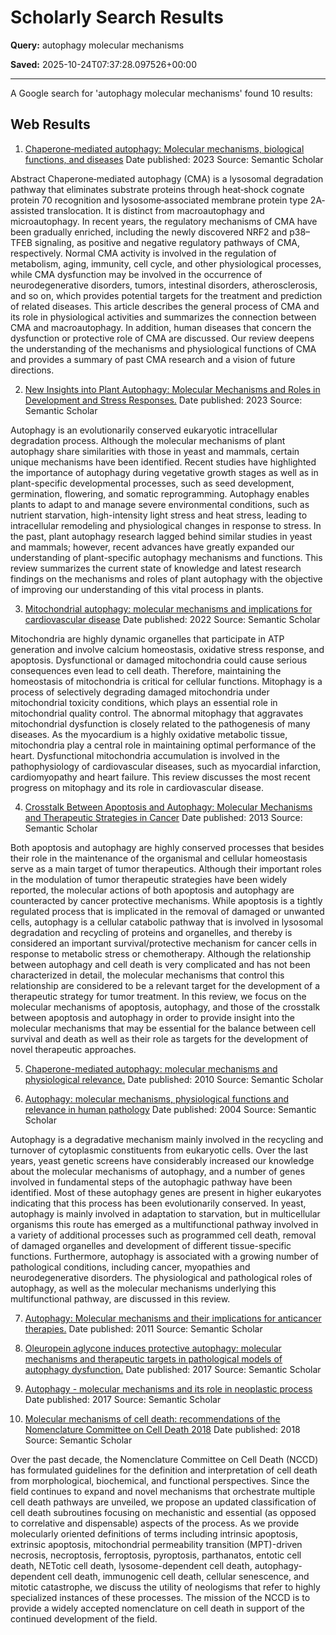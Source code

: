 # Scholarly Search Results

**Query:** autophagy molecular mechanisms

**Saved:** 2025-10-24T07:37:28.097526+00:00

---

A Google search for 'autophagy molecular mechanisms' found 10 results:

## Web Results
1. [Chaperone‐mediated autophagy: Molecular mechanisms, biological functions, and diseases](https://www.semanticscholar.org/paper/c25c1c8842ccc2a7b7a7128ee7ed39059dd17ba9)
Date published: 2023
Source: Semantic Scholar

Abstract Chaperone‐mediated autophagy (CMA) is a lysosomal degradation pathway that eliminates substrate proteins through heat‐shock cognate protein 70 recognition and lysosome‐associated membrane protein type 2A‐assisted translocation. It is distinct from macroautophagy and microautophagy. In recent years, the regulatory mechanisms of CMA have been gradually enriched, including the newly discovered NRF2 and p38–TFEB signaling, as positive and negative regulatory pathways of CMA, respectively. Normal CMA activity is involved in the regulation of metabolism, aging, immunity, cell cycle, and other physiological processes, while CMA dysfunction may be involved in the occurrence of neurodegenerative disorders, tumors, intestinal disorders, atherosclerosis, and so on, which provides potential targets for the treatment and prediction of related diseases. This article describes the general process of CMA and its role in physiological activities and summarizes the connection between CMA and macroautophagy. In addition, human diseases that concern the dysfunction or protective role of CMA are discussed. Our review deepens the understanding of the mechanisms and physiological functions of CMA and provides a summary of past CMA research and a vision of future directions.

2. [New Insights into Plant Autophagy: Molecular Mechanisms and Roles in Development and Stress Responses.](https://www.semanticscholar.org/paper/fe10503cea4a5227fbf6ce5b2031fb33994c7673)
Date published: 2023
Source: Semantic Scholar

Autophagy is an evolutionarily conserved eukaryotic intracellular degradation process. Although the molecular mechanisms of plant autophagy share similarities with those in yeast and mammals, certain unique mechanisms have been identified. Recent studies have highlighted the importance of autophagy during vegetative growth stages as well as in plant-specific developmental processes, such as seed development, germination, flowering, and somatic reprogramming. Autophagy enables plants to adapt to and manage severe environmental conditions, such as nutrient starvation, high-intensity light stress and heat stress, leading to intracellular remodeling and physiological changes in response to stress. In the past, plant autophagy research lagged behind similar studies in yeast and mammals; however, recent advances have greatly expanded our understanding of plant-specific autophagy mechanisms and functions. This review summarizes the current state of knowledge and latest research findings on the mechanisms and roles of plant autophagy with the objective of improving our understanding of this vital process in plants.

3. [Mitochondrial autophagy: molecular mechanisms and implications for cardiovascular disease](https://www.semanticscholar.org/paper/441a8914e7ee20272e9b368e2c4b1492b0d0b19b)
Date published: 2022
Source: Semantic Scholar

Mitochondria are highly dynamic organelles that participate in ATP generation and involve calcium homeostasis, oxidative stress response, and apoptosis. Dysfunctional or damaged mitochondria could cause serious consequences even lead to cell death. Therefore, maintaining the homeostasis of mitochondria is critical for cellular functions. Mitophagy is a process of selectively degrading damaged mitochondria under mitochondrial toxicity conditions, which plays an essential role in mitochondrial quality control. The abnormal mitophagy that aggravates mitochondrial dysfunction is closely related to the pathogenesis of many diseases. As the myocardium is a highly oxidative metabolic tissue, mitochondria play a central role in maintaining optimal performance of the heart. Dysfunctional mitochondria accumulation is involved in the pathophysiology of cardiovascular diseases, such as myocardial infarction, cardiomyopathy and heart failure. This review discusses the most recent progress on mitophagy and its role in cardiovascular disease.

4. [Crosstalk Between Apoptosis and Autophagy: Molecular Mechanisms and Therapeutic Strategies in Cancer](https://www.semanticscholar.org/paper/7c6785bedfb56536ea40945c9c105bef7bac3087)
Date published: 2013
Source: Semantic Scholar

Both apoptosis and autophagy are highly conserved processes that besides their role in the maintenance of the organismal and cellular homeostasis serve as a main target of tumor therapeutics. Although their important roles in the modulation of tumor therapeutic strategies have been widely reported, the molecular actions of both apoptosis and autophagy are counteracted by cancer protective mechanisms. While apoptosis is a tightly regulated process that is implicated in the removal of damaged or unwanted cells, autophagy is a cellular catabolic pathway that is involved in lysosomal degradation and recycling of proteins and organelles, and thereby is considered an important survival/protective mechanism for cancer cells in response to metabolic stress or chemotherapy. Although the relationship between autophagy and cell death is very complicated and has not been characterized in detail, the molecular mechanisms that control this relationship are considered to be a relevant target for the development of a therapeutic strategy for tumor treatment. In this review, we focus on the molecular mechanisms of apoptosis, autophagy, and those of the crosstalk between apoptosis and autophagy in order to provide insight into the molecular mechanisms that may be essential for the balance between cell survival and death as well as their role as targets for the development of novel therapeutic approaches.

5. [Chaperone-mediated autophagy: molecular mechanisms and physiological relevance.](https://www.semanticscholar.org/paper/5f1c7696d04e6dc0e3d77516e83b24e65aa21081)
Date published: 2010
Source: Semantic Scholar


6. [Autophagy: molecular mechanisms, physiological functions and relevance in human pathology](https://www.semanticscholar.org/paper/0d203f0360b3ca6bf8a4306df9fec19e3ad42574)
Date published: 2004
Source: Semantic Scholar

Autophagy is a degradative mechanism mainly involved in the recycling and turnover of cytoplasmic constituents from eukaryotic cells. Over the last years, yeast genetic screens have considerably increased our knowledge about the molecular mechanisms of autophagy, and a number of genes involved in fundamental steps of the autophagic pathway have been identified. Most of these autophagy genes are present in higher eukaryotes indicating that this process has been evolutionarily conserved. In yeast, autophagy is mainly involved in adaptation to starvation, but in multicellular organisms this route has emerged as a multifunctional pathway involved in a variety of additional processes such as programmed cell death, removal of damaged organelles and development of different tissue-specific functions. Furthermore, autophagy is associated with a growing number of pathological conditions, including cancer, myopathies and neurodegenerative disorders. The physiological and pathological roles of autophagy, as well as the molecular mechanisms underlying this multifunctional pathway, are discussed in this review.

7. [Autophagy: Molecular mechanisms and their implications for anticancer therapies.](https://www.semanticscholar.org/paper/2f011db4edd35418d06f1fefce481ec9060c8cb3)
Date published: 2011
Source: Semantic Scholar


8. [Oleuropein aglycone induces protective autophagy: molecular mechanisms and therapeutic targets in pathological models of autophagy dysfunction.](https://www.semanticscholar.org/paper/ab90fe14ab9722adfc369acbb9863c034615a72c)
Date published: 2017
Source: Semantic Scholar


9. [Autophagy - molecular mechanisms and its role in neoplastic process](https://www.semanticscholar.org/paper/ff6c77bc1fc7d739d862c024190db255cacbc3b7)
Date published: 2017
Source: Semantic Scholar


10. [Molecular mechanisms of cell death: recommendations of the Nomenclature Committee on Cell Death 2018](https://www.semanticscholar.org/paper/27bba2d44f3e4e552db332b348a2d09a5e96f974)
Date published: 2018
Source: Semantic Scholar

Over the past decade, the Nomenclature Committee on Cell Death (NCCD) has formulated guidelines for the definition and interpretation of cell death from morphological, biochemical, and functional perspectives. Since the field continues to expand and novel mechanisms that orchestrate multiple cell death pathways are unveiled, we propose an updated classification of cell death subroutines focusing on mechanistic and essential (as opposed to correlative and dispensable) aspects of the process. As we provide molecularly oriented definitions of terms including intrinsic apoptosis, extrinsic apoptosis, mitochondrial permeability transition (MPT)-driven necrosis, necroptosis, ferroptosis, pyroptosis, parthanatos, entotic cell death, NETotic cell death, lysosome-dependent cell death, autophagy-dependent cell death, immunogenic cell death, cellular senescence, and mitotic catastrophe, we discuss the utility of neologisms that refer to highly specialized instances of these processes. The mission of the NCCD is to provide a widely accepted nomenclature on cell death in support of the continued development of the field.
